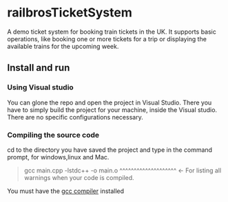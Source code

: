 # railbrosTicketSystem
A demo ticket system for booking train tickets in the UK. It supports basic operations, like booking one or more tickets for a trip or displaying the available trains for 
the upcoming week.
## Install and run
### Using Visual studio
You can glone the repo and open the project in Visual Studio. There you have to simply build the project for your machine, inside the Visual studio. There are no specific 
configurations necessary.
### Compiling the source code
cd to the directory you have saved the project and type in the command prompt, for windows,linux and Mac.

> gcc main.cpp -lstdc++ -o main.o
     ^^^^^^^^^^^^^^^^^^^^ <- For listing all warnings when your code is compiled.

You must have the <a href="https://gcc.gnu.org/install/download.html">gcc compiler</a> installed
